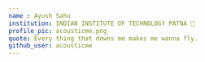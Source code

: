 ```yaml
---
name : Ayush Sahu
institution: INDIAN INSTITUTE OF TECHNOLOGY PATNA 🚩
profile_pic: acousticme.png
quote: Every thing that downs me makes me wanna fly. 
github_user: acousticme
---
```

